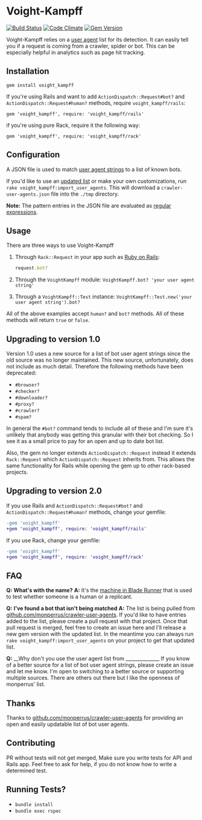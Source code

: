 Voight-Kampff
=============
[![Build Status](https://travis-ci.org/biola/Voight-Kampff.svg?branch=master)](https://travis-ci.org/biola/Voight-Kampff)
[![Code Climate](https://codeclimate.com/github/biola/Voight-Kampff/badges/gpa.svg)](https://codeclimate.com/github/biola/Voight-Kampff)
[![Gem Version](https://badge.fury.io/rb/voight_kampff.svg)](https://badge.fury.io/rb/voight_kampff)

Voight-Kampff relies on a [user agent](http://en.wikipedia.org/wiki/User_agent) list for its detection. It can easily tell you if a request is coming from a crawler, spider or bot. This can be especially helpful in analytics such as page hit tracking.

Installation
------------

`gem install voight_kampff`

If you're using Rails and want to add `ActionDispatch::Request#bot?` and `ActionDispatch::Request#human?` methods, require `voight_kampff/rails`:

```Gemfile
gem 'voight_kampff', require: 'voight_kampff/rails'
```

if you're using pure Rack, require it the following way:

```Gemfile
gem 'voight_kampff', require: 'voight_kampff/rack'
```

Configuration
-------------

A JSON file is used to match [user agent strings](http://simplyfast.info/browser) to a list of known bots.

If you'd like to use an [updated list](https://github.com/monperrus/crawler-user-agents) or make your own customizations, run `rake voight_kampff:import_user_agents`. This will download a `crawler-user-agents.json` file into the `./tmp` directory.

__Note:__ The pattern entries in the JSON file are evaluated as [regular expressions](http://en.wikipedia.org/wiki/Regular_expression).

Usage
-----
There are three ways to use Voight-Kampff

1. Through `Rack::Request` in your app such as [Ruby on Rails](http://rubyonrails.org):
   ```ruby
   request.bot?
   ```

2. Through the `VoightKampff` module:
   `VoightKampff.bot? 'your user agent string'`

3. Through a `VoightKampff::Test` instance:
   `VoightKampff::Test.new('your user agent string').bot?`

All of the above examples accept `human?` and `bot?` methods.
All of these methods will return `true` or `false`.

Upgrading to version 1.0
------------------------

Version 1.0 uses a new source for a list of bot user agent strings since the old source was no longer maintained. This new source, unfortunately, does not include as much detail. Therefore the following methods have been deprecated:
- `#browser?`
- `#checker?`
- `#downloader?`
- `#proxy?`
- `#crawler?`
- `#spam?`

In general the `#bot?` command tends to include all of these and I'm sure it's unlikely that anybody was getting this granular with their bot checking. So I see it as a small price to pay for an open and up to date bot list.

Also, the gem no longer extends `ActionDispatch::Request` instead it extends `Rack::Request` which `ActionDispatch::Request` inherits from. This allows the same functionality for Rails while opening the gem up to other rack-based projects.

Upgrading to version 2.0
------------------------

If you use Rails and `ActionDispatch::Request#bot?` and `ActionDispatch::Request#human?` methods, change your gemfile:

```diff
-gem 'voight_kampff'
+gem 'voight_kampff', require: 'voight_kampff/rails'
```

If you use Rack, change your gemfile:

```diff
-gem 'voight_kampff'
+gem 'voight_kampff', require: 'voight_kampff/rack'
```

FAQ
---
__Q:__ __What's with the name?__
__A:__ It's the [machine in Blade Runner](https://en.wikipedia.org/wiki/Blade_Runner#Voight-Kampff_machine) that is used to test whether someone is a human or a replicant.

__Q:__ __I've found a bot that isn't being matched__
__A:__ The list is being pulled from [github.com/monperrus/crawler-user-agents](https://github.com/monperrus/crawler-user-agents).
If you'd  like to have entries added to the list, please create a pull request with that project. Once that pull request is merged, feel free to create an issue here and I'll release a new gem version with the updated list. In the meantime you can always run `rake voight_kampff:import_user_agents` on your project to get that updated list.

__Q:__ __Why don't you use the user agent list from ______________
If you know of a better source for a list of bot user agent strings, please create an issue and let me know. I'm open to switching to a better source or supporting multiple sources. There are others out there but I like the openness of monperrus' list.

Thanks
------
Thanks to [github.com/monperrus/crawler-user-agents](https://github.com/monperrus/crawler-user-agents) for providing an open and easily updatable list of bot user agents.

Contributing
------------
PR without tests will not get merged, Make sure you write tests for API and Rails app.
Feel free to ask for help, if you do not know how to write a determined test.

Running Tests?
--------------

  - `bundle install`
  - `bundle exec rspec`
